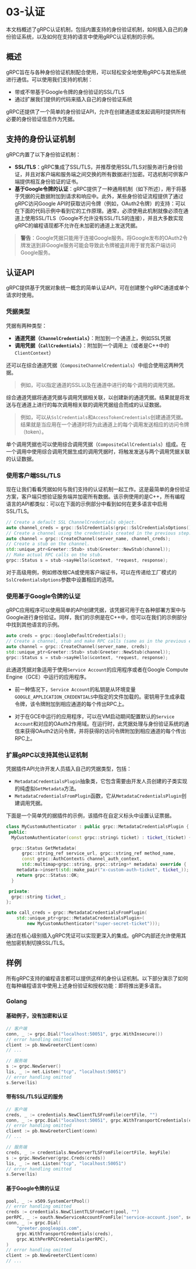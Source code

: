 # 03-认证

本文档概述了gRPC认证机制，包括内置支持的身份验证机制，如何插入自己的身份验证系统，以及如何在支持的语言中使用gRPC认证机制的示例。

## 概述

gRPC旨在与各种身份验证机制配合使用，可以轻松安全地使用gRPC与其他系统进行通信。可以使用我们支持的机制：

- 带或不带基于Google令牌的身份验证的SSL/TLS  
- 通过扩展我们提供的代码来插入自己的身份验证系统

gRPC还提供了一个简单的身份验证API，允许在创建通道或发起调用时提供所有必要的身份验证信息作为凭据。

## 支持的身份认证机制

gRPC内置了以下身份验证机制：

- **SSL/TLS**：gRPC集成了SSL/TLS，并推荐使用SSL/TLS对服务进行身份验证，并且对客户端和服务端之间交换的所有数据进行加密。可选机制可供客户端提供相互身份验证的证书。
- **基于Google令牌的认证**：gRPC提供了一种通用机制（如下所述），用于将基于凭据的元数据附加到请求和响应中。此外，某些身份验证流程提供了通过gRPC访问Google API时获取访问令牌（例如，OAuth2令牌）的支持：可以在下面的代码示例中看到它的工作原理。通常，必须使用此机制就像必须在通道上使用SSL/TLS（Google不允许没有SSL/TLS的连接），并且大多数实现gRPC的编程语现都不允许在未加密的通道上发送凭据。

> **警告**：Google凭据只能用于连接Google服务。将Google发布的OAuth2令牌发送到非Google服务可能会导致此令牌被盗并用于冒充客户端访问Google服务。

## 认证API

gRPC提供基于凭据对象统一概念的简单认证API，可在创建整个gRPC通道或单个请求时使用。

### 凭据类型

凭据有两种类型：

- **通道凭据（`ChannelCredentials`）**：附加到一个通道上，例如SSL凭据
- **调用凭据（`CallCredentials`）**：附加到一个调用上（或者是C++中的`ClientContext`）

还可以在综合通道凭据（`CompositeChannelCredentials`）中组合使用这两种凭据。

> 例如，可以指定通道的SSL以及在通道中进行的每个调用的调用凭据。

综合通道凭据将通道凭据与调用凭据相关联，以创建新的通道凭据。结果就是将发送与在通道上进行的每次调用相关联的调用凭据组合而成的认证数据。

> 例如，可以从`SslCredentials`和`AccessTokenCredentials`创建通道凭据。结果就是当应用在一个通道时将为此通道上的每个调用发送相应的访问令牌（token）。

单个调用凭据也可以使用综合调用凭据（`CompositeCallCredentials`）组成。在一个调用中使用综合调用凭据生成的调用凭据时，将触发发送与两个调用凭据关联的认证数据。

### 使用客户端SSL/TLS

现在让我们看看凭据如何与我们支持的认证机制一起工作。这是最简单的身份验证方案，客户端只想验证服务端并加密所有数据。该示例使用的是C++，所有编程语言的API都类似：可以在下面的示例部分中看到如何在更多语言中启用SSL/TLS。

```c++
// Create a default SSL ChannelCredentials object.
auto channel_creds = grpc::SslCredentials(grpc::SslCredentialsOptions());
// Create a channel using the credentials created in the previous step.
auto channel = grpc::CreateChannel(server_name, channel_creds);
// Create a stub on the channel.
std::unique_ptr<Greeter::Stub> stub(Greeter::NewStub(channel));
// Make actual RPC calls on the stub.
grpc::Status s = stub->sayHello(&context, *request, response);
```

对于高级用例，例如修改根CA或使用客户端证书，可以在传递给工厂模式的`SslCredentialsOptions`参数中设置相应的选项。

### 使用基于Google令牌的认证

gRPC应用程序可以使用简单的API创建凭据，该凭据可用于在各种部署方案中与Google进行身份验证。同样，我们的示例是在C++中，但可以在我们的示例部分中找到其他语言的示例。

```c++
auto creds = grpc::GoogleDefaultCredentials();
// Create a channel, stub and make RPC calls (same as in the previous example)
auto channel = grpc::CreateChannel(server_name, creds);
std::unique_ptr<Greeter::Stub> stub(Greeter::NewStub(channel));
grpc::Status s = stub->sayHello(&context, *request, response);
```

此通道凭据对象适用于使用`Service Account`的应用程序或者在Google Compute Engine（GCE）中运行的应用程序。

- 前一种情况下，`Service Account`的私钥是从环境变量`GOOGLE_APPLICATION_CREDENTIALS`中指定的文件加载的。密钥用于生成承载令牌，该令牌附加到相应通道的每个传出RPC上。

- 对于在GCE中运行的应用程序，可以在VM启动期间配置默认的`Service Account`和对应的OAuth2作用域。在运行时，此凭据处理与身份验证系统的通信来获得OAuth2访问令牌，并将获得的访问令牌附加到相应通道的每个传出RPC上。

### 扩展gRPC以支持其他认证机制

凭据插件API允许开发人员插入自己的凭据类型，包括：

- `MetadataCredentialsPlugin`抽象类，它包含需要由开发人员创建的子类实现的纯虚拟`GetMetadata`方法。
- `MetadataCredentialsFromPlugin`函数，它从`MetadataCredentialsPlugin`创建调用凭据。
  
下面是一个简单凭的据插件的示例，该插件在自定义标头中设置认证票据。

```c++
class MyCustomAuthenticator : public grpc::MetadataCredentialsPlugin {
 public:
  MyCustomAuthenticator(const grpc::string& ticket) : ticket_(ticket) {}

  grpc::Status GetMetadata(
      grpc::string_ref service_url, grpc::string_ref method_name,
      const grpc::AuthContext& channel_auth_context,
      std::multimap<grpc::string, grpc::string>* metadata) override {
    metadata->insert(std::make_pair("x-custom-auth-ticket", ticket_));
    return grpc::Status::OK;
  }

 private:
  grpc::string ticket_;
};

auto call_creds = grpc::MetadataCredentialsFromPlugin(
    std::unique_ptr<grpc::MetadataCredentialsPlugin>(
        new MyCustomAuthenticator("super-secret-ticket")));
```

通过在核心级别插入gRPC凭证可以实现更深入的集成。gRPC内部还允许使用其他加密机制切换SSL/TLS。

## 样例

所有gRPC支持的编程语言都可以提供这样的身份认证机制。以下部分演示了如何在每种编程语言中使用上述身份验证和授权功能：即将推出更多语言。

### Golang

#### 基础例子，没有加密和认证

```go
// 客户端
conn, _ := grpc.Dial("localhost:50051", grpc.WithInsecure())
// error handling omitted
client := pb.NewGreeterClient(conn)
// ...

// 服务端
s := grpc.NewServer()
lis, _ := net.Listen("tcp", "localhost:50051")
// error handling omitted
s.Serve(lis)
```

#### 带有SSL/TLS认证的服务

```go
// 客户端
creds, _ := credentials.NewClientTLSFromFile(certFile, "")
conn, _ := grpc.Dial("localhost:50051", grpc.WithTransportCredentials(creds))
// error handling omitted
client := pb.NewGreeterClient(conn)
// ...

// 服务端
creds, _ := credentials.NewServerTLSFromFile(certFile, keyFile)
s := grpc.NewServer(grpc.Creds(creds))
lis, _ := net.Listen("tcp", "localhost:50051")
// error handling omitted
s.Serve(lis)
```

#### 基于Google令牌的认证

```go
pool, _ := x509.SystemCertPool()
// error handling omitted
creds := credentials.NewClientTLSFromCert(pool, "")
perRPC, _ := oauth.NewServiceAccountFromFile("service-account.json", scope)
conn, _ := grpc.Dial(
    "greeter.googleapis.com",
    grpc.WithTransportCredentials(creds),
    grpc.WithPerRPCCredentials(perRPC),
)
// error handling omitted
client := pb.NewGreeterClient(conn)
// ...
```

